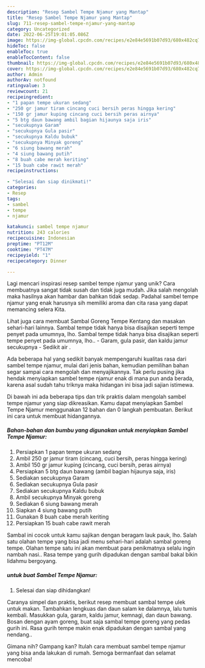 ```yaml
---
description: "Resep Sambel Tempe Njamur yang Mantap"
title: "Resep Sambel Tempe Njamur yang Mantap"
slug: 711-resep-sambel-tempe-njamur-yang-mantap
category: Uncategorized
date: 2022-06-25T19:01:05.086Z
image: https://img-global.cpcdn.com/recipes/e2e84e5691b07d93/680x482cq70/sambel-tempe-njamur-foto-resep-utama.jpg
hideToc: false
enableToc: true
enableTocContent: false
thumbnail: https://img-global.cpcdn.com/recipes/e2e84e5691b07d93/680x482cq70/sambel-tempe-njamur-foto-resep-utama.jpg
cover: https://img-global.cpcdn.com/recipes/e2e84e5691b07d93/680x482cq70/sambel-tempe-njamur-foto-resep-utama.jpg
author: Admin
authorAv: notfound
ratingvalue: 3
reviewcount: 21
recipeingredient:
- "1 papan tempe ukuran sedang"
- "250 gr jamur tiram cincang cuci bersih peras hingga kering"
- "150 gr jamur kuping cincang cuci bersih peras airnya"
- "5 btg daun bawang ambil bagian hijaunya saja iris"
- "secukupnya Garam"
- "secukupnya Gula pasir"
- "secukupnya Kaldu bubuk"
- "secukupnya Minyak goreng"
- "6 siung bawang merah"
- "4 siung bawang putih"
- "8 buah cabe merah keriting"
- "15 buah cabe rawit merah"
recipeinstructions:

- "Selesai dan siap dinikmati!"
categories:
- Resep
tags:
- sambel
- tempe
- njamur

katakunci: sambel tempe njamur 
nutrition: 243 calories
recipecuisine: Indonesian
preptime: "PT12M"
cooktime: "PT47M"
recipeyield: "1"
recipecategory: Dinner

---
```





Lagi mencari inspirasi resep sambel tempe njamur yang unik? Cara membuatnya sangat tidak susah dan tidak juga mudah. Jika salah mengolah maka hasilnya akan hambar dan bahkan tidak sedap. Padahal sambel tempe njamur yang enak harusnya sih memiliki aroma dan cita rasa yang dapat memancing selera Kita.





Lihat juga cara membuat Sambal Goreng Tempe Kentang dan masakan sehari-hari lainnya. Sambal tempe tidak hanya bisa disajikan seperti tempe penyet pada umumnya, lho. Sambal tempe tidak hanya bisa disajikan seperti tempe penyet pada umumnya, lho.. - Garam, gula pasir, dan kaldu jamur secukupnya - Sedikit air .

Ada beberapa hal yang sedikit banyak mempengaruhi kualitas rasa dari sambel tempe njamur, mulai dari jenis bahan, kemudian pemilihan bahan segar sampai cara mengolah dan menyajikannya. Tak perlu pusing jika hendak menyiapkan sambel tempe njamur enak di mana pun anda berada, karena asal sudah tahu triknya maka hidangan ini bisa jadi sajian istimewa.






Di bawah ini ada beberapa tips dan trik praktis dalam mengolah sambel tempe njamur yang siap dikreasikan. Kamu dapat menyiapkan Sambel Tempe Njamur menggunakan 12 bahan dan 0 langkah pembuatan. Berikut ini cara untuk membuat hidangannya.

<!--inarticleads1-->

##### Bahan-bahan dan bumbu yang digunakan untuk menyiapkan Sambel Tempe Njamur:

1. Persiapkan 1 papan tempe ukuran sedang
1. Ambil 250 gr jamur tiram (cincang, cuci bersih, peras hingga kering)
1. Ambil 150 gr jamur kuping (cincang, cuci bersih, peras airnya)
1. Persiapkan 5 btg daun bawang (ambil bagian hijaunya saja, iris)
1. Sediakan secukupnya Garam
1. Sediakan secukupnya Gula pasir
1. Sediakan secukupnya Kaldu bubuk
1. Ambil secukupnya Minyak goreng
1. Sediakan 6 siung bawang merah
1. Siapkan 4 siung bawang putih
1. Gunakan 8 buah cabe merah keriting
1. Persiapkan 15 buah cabe rawit merah


Sambal ini cocok untuk kamu sajikan dengan beragam lauk pauk, lho. Salah satu olahan tempe yang bisa jadi menu sehari-hari adalah sambal goreng tempe. Olahan tempe satu ini akan membuat para penikmatnya selalu ingin nambah nasi.. Rasa tempe yang gurih dipadukan dengan sambal bakal bikin lidahmu bergoyang. 

<!--inarticleads2-->

#####  untuk buat Sambel Tempe Njamur:


1. Selesai dan siap dihidangkan!

Caranya simpel dan praktis, berikut resep membuat sambal tempe ulek untuk makan. Tambahkan lengkuas dan daun salam ke dalamnya, lalu tumis kembali. Masukkan gula, garam, kaldu jamur, kemnagi, dan daun bawang. Bosan dengan ayam goreng, buat saja sambal tempe goreng yang pedas gurih ini. Rasa gurih tempe makin enak dipadukan dengan sambal yang nendang.. 

Gimana nih? Gampang kan? Itulah cara membuat sambel tempe njamur yang bisa anda lakukan di rumah. Semoga bermanfaat dan selamat mencoba!
